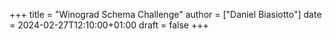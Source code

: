 +++
title = "Winograd Schema Challenge"
author = ["Daniel Biasiotto"]
date = 2024-02-27T12:10:00+01:00
draft = false
+++
